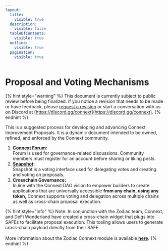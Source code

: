 ```yaml
---
layout:
  title:
    visible: true
  description:
    visible: false
  tableOfContents:
    visible: true
  outline:
    visible: true
  pagination:
    visible: true
---
```


# Proposal and Voting Mechanisms

{% hint style="warning" %}
This document is currently subject to public review before being finalized. If you notice a revision that needs to be made or have feedback, please [request a revision](https://github.com/connext/gitbook-docs/issues/new) or start a conversation with us on Discord at [https://discord.gg/connext](https://discord.gg/connext).
{% endhint %}

This is a suggested process for developing and advancing Connext Improvement Proposals. It is a dynamic document intended to be owned, refined, and enforced by the Connext community.

1. [**Connext Forum**](https://forum.connext.network/)**:**\
   Forum is used for governance-related discussions. Community members must register for an account before sharing or liking posts.
2. [**Snapshot**](https://dao.connext.network/)**:**\
   Snapshot is a voting interface used for delegating votes and creating and voting on proposals.
3. **Crosschain Governance:**\
   In line with the Connext DAO vision to empower builders to create applications that are universally accessible **from any chain, using any token,** Connext supports voting and delegation across multiple chains as well as cross-chain proposal execution.

{% hint style="info" %}
Note: In conjunction with the Zodiac team, Connext, and DeFi Wonderland have created a cross-chain widget that plugs into SAFEs to facilitate proposal execution. This tooling allows users to generate cross-chain payload directly from their SAFE. \
\
More information about the Zodiac Connext module is available [**here**](https://blog.connext.network/crosschain-governance-a-new-integration-connext-x-zodiac-gnosis-guild-5cf119a6cf2e).
{% endhint %}
